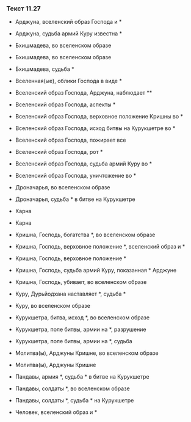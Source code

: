### Текст 11.27

- Арджуна, вселенский образ Господа и *

- Арджуна, судьба армий Куру известна *

- Бхишмадева, во вселенском образе

- Бхишмадева, во вселенском образе

- Бхишмадева, судьба *

- Вселенная(ые), облики Господа в виде *

- Вселенский образ Господа, Арджуна, наблюдает **

- Вселенский образ Господа, аспекты *

- Вселенский образ Господа, верховное положение Кришны во *

- Вселенский образ Господа, исход битвы на Курукшетре во *

- Вселенский образ Господа, пожирает все

- Вселенский образ Господа, рот *

- Вселенский образ Господа, судьба армий Куру во *

- Вселенский образ Господа, уничтожение во *

- Дроначарья, во вселенском образе

- Дроначарья, судьба * в битве на Курукшетре

- Карна

- Карна

- Кришна, Господь, богатства *, во вселенском образе

- Кришна, Господь, верховное положение *, вселенский образ и *

- Кришна, Господь, верховное положение *

- Кришна, Господь, судьба армий Куру, показанная * Арджуне

- Кришна, Господь, убивает, во вселенском образе

- Куру, Дурьйодхана наставляет *, судьба *

- Куру, во вселенском образе

- Курукшетра, битва, исход *, во вселенском образе

- Курукшетра, поле битвы, армии на *, разрушение

- Курукшетра, поле битвы, армии на *, судьба

- Молитва(ы), Арджуны Кришне, во вселенском образе

- Молитва(ы), Арджуны Кришне

- Пандавы, армия *, судьба * в битве на Курукшетре

- Пандавы, солдаты *, во вселенском образе

- Пандавы, солдаты *, судьба * на Курукшетре

- Человек, вселенский образ и *
	

